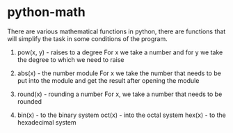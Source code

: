 # python-math 
There are various mathematical functions in python, there are functions that will simplify the task in some conditions of the program. 
1. pow(x, y) - raises to a degree
   For x we take a number and for y we take the degree to which we need to raise
   
2. abs(x) - the number module 
   For x we take the number that needs to be put into the module and get the result after opening the module

3. round(x) - rounding a number 
   For x, we take a number that needs to be rounded 
   
4. bin(x) - to the binary system
   oct(x) - into the octal system
   hex(x) - to the hexadecimal system
